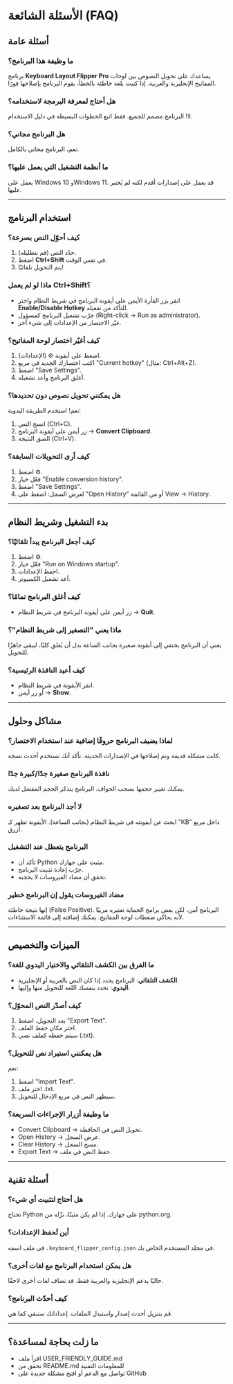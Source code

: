 # الأسئلة الشائعة (FAQ)

## أسئلة عامة

### ما وظيفة هذا البرنامج؟

برنامج **Keyboard Layout Flipper Pro** يساعدك على تحويل النصوص بين لوحات المفاتيح الإنجليزية والعربية. إذا كتبت بلغة خاطئة بالخطأ، يقوم البرنامج بإصلاحها فورًا.

### هل أحتاج لمعرفة البرمجة لاستخدامه؟

لا! البرنامج مصمم للجميع. فقط اتبع الخطوات البسيطة في دليل الاستخدام.

### هل البرنامج مجاني؟

نعم، البرنامج مجاني بالكامل.

### ما أنظمة التشغيل التي يعمل عليها؟

يعمل على Windows 10 وWindows 11. قد يعمل على إصدارات أقدم لكنه لم يُختبر عليها.

---

## استخدام البرنامج

### كيف أحوّل النص بسرعة؟

1. حدّد النص (قم بتظليله).
2. اضغط **Ctrl+Shift** في نفس الوقت.
3. يتم التحويل تلقائيًا!

### ماذا لو لم يعمل Ctrl+Shift؟

* انقر بزر الفأرة الأيمن على أيقونة البرنامج في شريط النظام واختر **Enable/Disable Hotkey** للتأكد من تفعيله.
* جرّب تشغيل البرنامج كمسؤول (Right-click → Run as administrator).
* غيّر الاختصار من الإعدادات إلى شيء آخر.

### كيف أغيّر اختصار لوحة المفاتيح؟

1. اضغط على أيقونة ⚙ (الإعدادات).
2. اكتب اختصارك الجديد في مربع "Current hotkey" (مثال: Ctrl+Alt+Z).
3. اضغط "Save Settings".
4. أغلق البرنامج وأعد تشغيله.

### هل يمكنني تحويل نصوص دون تحديدها؟

نعم! استخدم الطريقة اليدوية:

1. انسخ النص (Ctrl+C).
2. زر أيمن على أيقونة البرنامج → **Convert Clipboard**.
3. الصق النتيجة (Ctrl+V).

### كيف أرى التحويلات السابقة؟

1. اضغط ⚙.
2. فعّل خيار "Enable conversion history".
3. اضغط "Save Settings".
4. لعرض السجل: اضغط على "Open History" أو من القائمة View → History.

---

## بدء التشغيل وشريط النظام

### كيف أجعل البرنامج يبدأ تلقائيًا؟

1. اضغط ⚙.
2. فعّل خيار "Run on Windows startup".
3. احفظ الإعدادات.
4. أعد تشغيل الكمبيوتر.

### كيف أغلق البرنامج تمامًا؟

* زر أيمن على أيقونة البرنامج في شريط النظام → **Quit**.

### ماذا يعني "التصغير إلى شريط النظام"؟

يعني أن البرنامج يختفي إلى أيقونة صغيرة بجانب الساعة بدل أن يُغلق كليًا، ليبقى جاهزًا للتحويل.

### كيف أعيد النافذة الرئيسية؟

* انقر الأيقونة في شريط النظام.
* أو زر أيمن → **Show**.

---

## مشاكل وحلول

### لماذا يضيف البرنامج حروفًا إضافية عند استخدام الاختصار؟

كانت مشكلة قديمة وتم إصلاحها في الإصدارات الحديثة. تأكد أنك تستخدم أحدث نسخة.

### نافذة البرنامج صغيرة جدًا/كبيرة جدًا

يمكنك تغيير حجمها بسحب الحواف. البرنامج يتذكر الحجم المفضل لديك.

### لا أجد البرنامج بعد تصغيره

ابحث عن أيقونته في شريط النظام (بجانب الساعة). الأيقونة تظهر كـ "KB" داخل مربع أزرق.

### البرنامج يتعطل عند التشغيل

* تأكد أن Python مثبت على جهازك.
* جرّب إعادة تثبيت البرنامج.
* تحقق أن مضاد الفيروسات لا يحجبه.

### مضاد الفيروسات يقول إن البرنامج خطير

إنها نتيجة خاطئة (False Positive). البرنامج آمن، لكن بعض برامج الحماية تعتبره مريبًا لأنه يحاكي ضغطات لوحة المفاتيح. يمكنك إضافته إلى قائمة الاستثناءات.

---

## الميزات والتخصيص

### ما الفرق بين الكشف التلقائي والاختيار اليدوي للغة؟

* **الكشف التلقائي**: البرنامج يحدد إذا كان النص بالعربية أو الإنجليزية.
* **اليدوي**: تحدد بنفسك اللغة للتحويل منها وإليها.

### كيف أصدّر النص المحوّل؟

1. بعد التحويل، اضغط "Export Text".
2. اختر مكان حفظ الملف.
3. سيتم حفظه كملف نصي (.txt).

### هل يمكنني استيراد نص للتحويل؟

نعم:

1. اضغط "Import Text".
2. اختر ملف .txt.
3. سيظهر النص في مربع الإدخال للتحويل.

### ما وظيفة أزرار الإجراءات السريعة؟

* Convert Clipboard → تحويل النص في الحافظة.
* Open History → عرض السجل.
* Clear History → مسح السجل.
* Export Text → حفظ النص في ملف.

---

## أسئلة تقنية

### هل أحتاج لتثبيت أي شيء؟

تحتاج Python على جهازك. إذا لم يكن مثبتًا، نزّله من python.org.

### أين تُحفظ الإعدادات؟

في ملف اسمه `.keyboard_flipper_config.json` في مجلد المستخدم الخاص بك.

### هل يمكن استخدام البرنامج مع لغات أخرى؟

حاليًا يدعم الإنجليزية والعربية فقط. قد تضاف لغات أخرى لاحقًا.

### كيف أحدّث البرنامج؟

قم بتنزيل أحدث إصدار واستبدل الملفات. إعداداتك ستبقى كما هي.

---

## ما زلت بحاجة لمساعدة؟

* اقرأ ملف USER_FRIENDLY_GUIDE.md
* تحقق من README.md للمعلومات التقنية
* تواصل مع الدعم أو افتح مشكلة جديدة على GitHub
